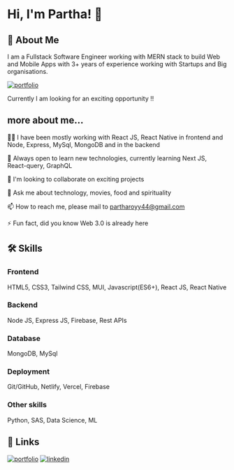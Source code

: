 # Hi, I'm Partha! 👋


## 🚀 About Me
I am a Fullstack Software Engineer working with MERN stack to build Web and Mobile Apps with 3+ years of experience working with Startups and Big organisations.

[![portfolio](https://img.shields.io/badge/my_portfolio-000?style=for-the-badge&logo=ko-fi&logoColor=white)](https://partharoy.me)

Currently I am looking for an exciting opportunity !!

## more about me...
👨‍💻 I have been mostly working with React JS, React Native in frontend and Node, Express, MySql, MongoDB and in the backend

🧠 Always open to learn new technologies, currently learning Next JS, React-query, GraphQL

🕺 I'm looking to collaborate on exciting projects

💬 Ask me about technology, movies, food and spirituality

📫 How to reach me, please mail to partharoyy44@gmail.com

⚡️ Fun fact, did you know Web 3.0 is already here


## 🛠 Skills

### Frontend

HTML5, CSS3, Tailwind CSS, MUI, Javascript(ES6+), React JS, React Native

### Backend

Node JS, Express JS, Firebase, Rest APIs

### Database

MongoDB, MySql

### Deployment

Git/GitHub, Netlify, Vercel, Firebase

### Other skills

Python, SAS, Data Science, ML


## 🔗 Links
[![portfolio](https://img.shields.io/badge/my_portfolio-000?style=for-the-badge&logo=ko-fi&logoColor=white)](https://partharoy.me)
[![linkedin](https://img.shields.io/badge/linkedin-0A66C2?style=for-the-badge&logo=linkedin&logoColor=white)](https://www.linkedin.com/in/partha-roy-58939564/)


